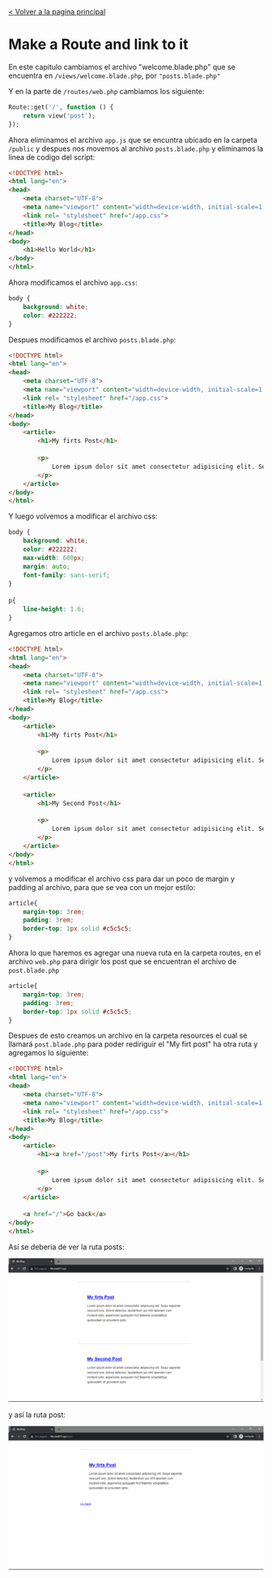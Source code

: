 [< Volver a la pagina principal](/docs/readme.md)

# Make a Route and link to it

En este capitulo cambiamos el archivo "welcome.blade.php" que se encuentra en `/views/welcome.blade.php`, por `"posts.blade.php"`

Y en la parte de `/routes/web.php` cambiamos los siguiente:

```php
Route::get('/', function () {
    return view('post');
});
```

Ahora eliminamos el archivo `app.js` que se encuntra ubicado en la carpeta `/public` y despues nos movemos al archivo `posts.blade.php` y eliminamos la linea de codigo del script:

```html
<!DOCTYPE html>
<html lang="en">
<head>
    <meta charset="UTF-8">
    <meta name="viewport" content="width=device-width, initial-scale=1.0">
    <link rel= "stylesheet" href="/app.css">
    <title>My Blog</title>
</head>
<body>
    <h1>Hello World</h1>
</body>
</html>
```

Ahora modificamos el archivo `app.css`:

```css
body {
    background: white;
    color: #222222;
}
```

Despues modificamos el archivo `posts.blade.php`:

```html
<!DOCTYPE html>
<html lang="en">
<head>
    <meta charset="UTF-8">
    <meta name="viewport" content="width=device-width, initial-scale=1.0">
    <link rel= "stylesheet" href="/app.css">
    <title>My Blog</title>
</head>
<body>
    <article>
        <h1>My firts Post</h1>

        <p>
            Lorem ipsum dolor sit amet consectetur adipisicing elit. Sequi sapiente nesciunt iure, dolore delectus, laudantium qui nihil aperiam cum incidunt odio, asperiores quisquam hic! Maxime voluptatibus quibusdam sit provident optio.
        </p>
    </article>
</body>
</html>
```

Y luego volvemos a modificar el archivo css:

```css
body {
    background: white;
    color: #222222;
    max-width: 600px;
    margin: auto;
    font-family: sans-serif;
}

p{
    line-height: 1.6;
}
```

Agregamos otro article en el archivo `posts.blade.php`:

```html
<!DOCTYPE html>
<html lang="en">
<head>
    <meta charset="UTF-8">
    <meta name="viewport" content="width=device-width, initial-scale=1.0">
    <link rel= "stylesheet" href="/app.css">
    <title>My Blog</title>
</head>
<body>
    <article>
        <h1>My firts Post</h1>

        <p>
            Lorem ipsum dolor sit amet consectetur adipisicing elit. Sequi sapiente nesciunt iure, dolore delectus, laudantium qui nihil aperiam cum incidunt odio, asperiores quisquam hic! Maxime voluptatibus quibusdam sit provident optio.
        </p>
    </article>

    <article>
        <h1>My Second Post</h1>

        <p>
            Lorem ipsum dolor sit amet consectetur adipisicing elit. Sequi sapiente nesciunt iure, dolore delectus, laudantium qui nihil aperiam cum incidunt odio, asperiores quisquam hic! Maxime voluptatibus quibusdam sit provident optio.
        </p>
    </article>
</body>
</html>
```

y volvemos a modificar el archivo css para dar un poco de margin y padding al archivo, para que se vea con un mejor estilo:

```css
article{
    margin-top: 3rem;
    padding: 3rem;
    border-top: 1px solid #c5c5c5; 
}
```

Ahora lo que haremos es agregar una nueva ruta en la carpeta routes, en el archivo `web.php` para dirigir los post que se encuentran el archivo de `post.blade.php`

```css
article{
    margin-top: 3rem;
    padding: 3rem;
    border-top: 1px solid #c5c5c5; 
}
```

Despues de esto creamos un archivo en la carpeta resources el cual se llamará `post.blade.php` para poder rediriguir el "My firt post" ha otra ruta y agregamos lo siguiente:

```html
<!DOCTYPE html>
<html lang="en">
<head>
    <meta charset="UTF-8">
    <meta name="viewport" content="width=device-width, initial-scale=1.0">
    <link rel= "stylesheet" href="/app.css">
    <title>My Blog</title>
</head>
<body>
    <article>
        <h1><a href="/post">My firts Post</a></h1>

        <p>
            Lorem ipsum dolor sit amet consectetur adipisicing elit. Sequi sapiente nesciunt iure, dolore delectus, laudantium qui nihil aperiam cum incidunt odio, asperiores quisquam hic! Maxime voluptatibus quibusdam sit provident optio.
        </p>
    </article>

    <a href="/">Go back</a>
</body>
</html>
```

Así se deberia de ver la ruta posts:

![Pagina Posts](images/pagina_Posts.png)

y así la ruta post:

![Pagina Post](images/pagina_Post.png)




